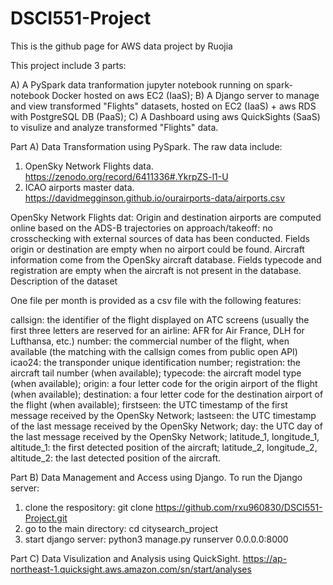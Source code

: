 # DSCI551-Project
This is the github page for AWS data project by Ruojia

This project include 3 parts:

A) A PySpark data tranformation jupyter notebook running on spark-notebook Docker hosted on aws EC2 (IaaS);
B) A Django server to manage and view transformed "Flights" datasets, hosted on EC2 (IaaS) + aws RDS with PostgreSQL DB (PaaS);
C) A Dashboard using aws QuickSights (SaaS) to visulize and analyze transformed "Flights" data.



Part A)
Data Transformation using PySpark.
The raw data include:
1. OpenSky Network Flights data. https://zenodo.org/record/6411336#.YkrpZS-l1-U
2. ICAO airports master data. https://davidmegginson.github.io/ourairports-data/airports.csv

OpenSky Network Flights dat: Origin and destination airports are computed online based on the ADS-B trajectories on approach/takeoff: no crosschecking with external sources of data has been conducted.
Fields origin or destination are empty when no airport could be found.
Aircraft information come from the OpenSky aircraft database. Fields typecode and registration are empty when the aircraft is not present in the database.
Description of the dataset

One file per month is provided as a csv file with the following features:

callsign: the identifier of the flight displayed on ATC screens (usually the first three letters are reserved for an airline: AFR for Air France, DLH for Lufthansa, etc.)
number: the commercial number of the flight, when available (the matching with the callsign comes from public open API)
icao24: the transponder unique identification number;
registration: the aircraft tail number (when available);
typecode: the aircraft model type (when available);
origin: a four letter code for the origin airport of the flight (when available);
destination: a four letter code for the destination airport of the flight (when available);
firstseen: the UTC timestamp of the first message received by the OpenSky Network;
lastseen: the UTC timestamp of the last message received by the OpenSky Network;
day: the UTC day of the last message received by the OpenSky Network;
latitude_1, longitude_1, altitude_1: the first detected position of the aircraft;
latitude_2, longitude_2, altitude_2: the last detected position of the aircraft.

Part B)
Data Management and Access using Django.
To run the Django server:
1. clone the respository: 
  git clone https://github.com/rxu960830/DSCI551-Project.git
2. go to the main directory:
  cd citysearch_project
3. start django server:
  python3 manage.py runserver 0.0.0.0:8000

Part C)
Data Visulization and Analysis using QuickSight.
https://ap-northeast-1.quicksight.aws.amazon.com/sn/start/analyses
